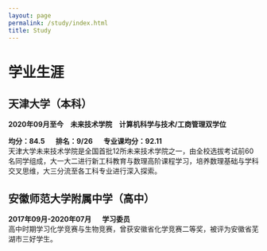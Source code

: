 ```yaml
---
layout: page
permalink: /study/index.html
title: Study
---
```


# 学业生涯

## 天津大学（本科）

**2020年09月至今**&emsp;**未来技术学院**&emsp;**计算机科学与技术/工商管理双学位**

**均分：84.5** &emsp; **排名：9/26** &emsp; **专业课均分：92.11**
<br>天津大学未来技术学院是全国首批12所未来技术学院之一，由全校选拔考试前60名同学组成，大一大二进行新工科教育与数理高阶课程学习，培养数理基础与学科交叉思维，大三分流至各工科专业进行深入探索。


## 安徽师范大学附属中学（高中）

**2017年09月-2020年07月** &emsp; **学习委员**
<br>高中时期学习化学竞赛与生物竞赛，曾获安徽省化学竞赛二等奖，被评为安徽省芜湖市三好学生。

